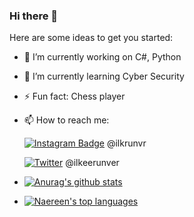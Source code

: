 ### Hi there 👋

Here are some ideas to get you started:

- 🔭 I’m currently working on C#, Python
- 🌱 I’m currently learning Cyber Security
- ⚡ Fun fact: Chess player
- 📫 How to reach me:

   [![Instagram Badge](https://img.shields.io/badge/-Instagram-C13584?style=flat-quare&labelColor=C13584&logo=instagram&logoColor=white&link=link)](link) 
   @ilkrunvr
   
   [![Twitter](https://badgen.net/badge/icon/twitter?icon=twitter&label)](https://twitter.com) 
   @ilkeerunver

-  [![Anurag's github stats](https://github-readme-stats.vercel.app/api?username=IlkerUnver00&theme=blue-green)](https://github.com/anuraghazra/github-readme-stats)

-  [![Naereen's top languages](https://github-readme-stats.vercel.app/api/top-langs/?username=Naereen&theme=blue-green)](https://github.com/anuraghazra/github-readme-stats)
